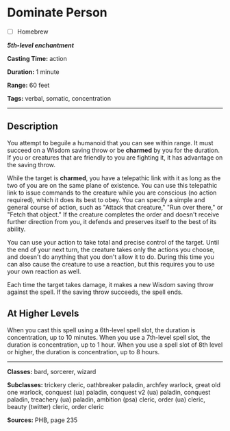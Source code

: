 # Dominate Person

- [ ] Homebrew

***5th-level enchantment***

**Casting Time:** action

**Duration:** 1 minute

**Range:** 60 feet

**Tags:** verbal, somatic, concentration

---

## Description
You attempt to beguile a humanoid that you can see within range. It must succeed on a Wisdom saving throw or be **charmed** by you for the duration. If you or creatures that are friendly to you are fighting it, it has advantage on the saving throw.

While the target is **charmed**, you have a telepathic link with it as long as the two of you are on the same plane of existence. You can use this telepathic link to issue commands to the creature while you are conscious (no action required), which it does its best to obey. You can specify a simple and general course of action, such as "Attack that creature," "Run over there," or "Fetch that object." If the creature completes the order and doesn't receive further direction from you, it defends and preserves itself to the best of its ability.

You can use your action to take total and precise control of the target. Until the end of your next turn, the creature takes only the actions you choose, and doesn't do anything that you don't allow it to do. During this time you can also cause the creature to use a reaction, but this requires you to use your own reaction as well.

Each time the target takes damage, it makes a new Wisdom saving throw against the spell. If the saving throw succeeds, the spell ends.

## At Higher Levels
When you cast this spell using a 6th-level spell slot, the duration is concentration, up to 10 minutes. When you use a 7th-level spell slot, the duration is concentration, up to 1 hour. When you use a spell slot of 8th level or higher, the duration is concentration, up to 8 hours.

---

**Classes:** bard, sorcerer, wizard

**Subclasses:** trickery cleric, oathbreaker paladin, archfey warlock, great old one warlock, conquest (ua) paladin, conquest v2 (ua) paladin, conquest paladin, treachery (ua) paladin, ambition (psa) cleric, order (ua) cleric, beauty (twitter) cleric, order cleric

**Sources:** PHB, page 235
